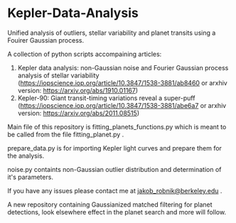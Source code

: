 # Kepler-Data-Analysis
Unified analysis of outliers, stellar variability and planet transits using a Fouirer Gaussian process.

A collection of python scripts accompaining articles:
1. Kepler data analysis: non-Gaussian noise and Fourier Gaussian process analysis of stellar variability (https://iopscience.iop.org/article/10.3847/1538-3881/ab8460  or arxhiv version: https://arxiv.org/abs/1910.01167) 
2. Kepler-90: Giant transit-timing variations reveal a super-puff (https://iopscience.iop.org/article/10.3847/1538-3881/abe6a7 or arxhiv version: https://arxiv.org/abs/2011.08515)

Main file of this repository is fitting_planets_functions.py which is meant to be called from the file fitting_planet.py .

prepare_data.py is for importing Kepler light curves and prepare them for the analysis. 

noise.py containts non-Gaussian outlier distribution and determination of it's parameters.

If you have any issues please contact me at jakob_robnik@berkeley.edu .

A new repository containing Gaussianized matched filtering for planet detections, look elsewhere effect in the planet search and more will follow.
